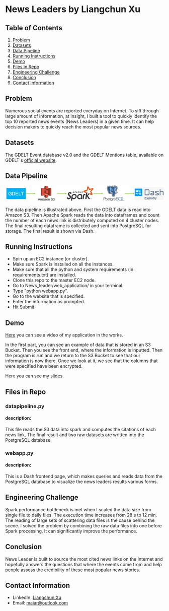 # News Leaders by Liangchun Xu

## Table of Contents
1. [Problem](README.md#problem)
1. [Datasets](README.md#datasets)
1. [Data Pipeline](README.md#data-pipeline)
1. [Running Instructions](README.md#running-instructions)
1. [Demo](README.md#demo)
1. [Files in Repo](README.md#files-in-repo)
1. [Engineering Challenge](README.md#engineering-challenge)
1. [Conclusion](README.md#conclusion)
1. [Contact Information](README.md#contact-information)

## Problem

Numerous social events are reported everyday on Internet. To sift through large amount of information, at Insight, I built a tool to quickly identify the top 10 reported news events (News Leaders) in a given time. It can help decision makers to quickly reach the most popular news sources.

## Datasets
The GDELT Event database v2.0 and the GDELT Mentions table, available on GDELT's [official website](http://data.gdeltproject.org/gdeltv2). 

## Data Pipeline

![Pipeline](img/datapipeline.png)

The data pipeline is illustrated above. First the GDELT data is read into Amazon S3. Then Apache Spark reads the data into dataframes and count the number of each news link is distributely computed on 4 cluster nodes. The final resulting dataframe is collected and sent into PostgreSQL for storage. The final result is shown via Dash.

## Running Instructions
* Spin up an EC2 instance (or cluster). 
* Make sure Spark is installed on all the instances.
* Make sure that all the python and system requirements (in requirements.txt) are installed.
* Clone this repo to the master EC2 node. 
* Go to News_leader/web_application/ in your terminal.
* Type "python webapp.py".
* Go to the website that is specified. 
* Enter the information as prompted. 
* Hit Submit. 

## Demo

[Here](https://www.youtube.com/watch?v=UZWLIDdekdg) you can see a video of my application in the works. 

In the first part, you can see an example of data that is stored in an S3 Bucket. Then you see the front end, where the information is inputted. Then the program is run and we return to the S3 Bucket to see that our information is now there. Once we look at it, we see that the columns that were specified have been encrypted. 

Here you can see my [slides](https://bit.ly/2SCd4Nh). 

## Files in Repo 

### datapipeline.py

#### description: 
This file reads the S3 data into spark and computes the citations of each news link. The final result and two raw datasets are written into the PostgreSQL database.    

### webapp.py

#### description:
This is a Dash frontend page, which makes queries and reads data from the PostgreSQL database to visualize the news leaders results various forms.

## Engineering Challenge
Spark performance bottleneck is met when I scaled the data size from single file to daily files. The execution time increases from 28 s to 12 min. The reading of large sets of scattering data files is the cause behind the scene. I solved the problem by combining the raw data files into one before Spark processing. It can significantly improve the performance. 

## Conclusion

News Leader is built to source the most cited news links on the Internet and hopefully answers the questions that where the events come from and help people assess the credibility of these most popular news stories.

## Contact Information
* LinkedIn: [Liangchun Xu](https://www.linkedin.com/in/liangchunxu/)
* Email: maiar@outlook.com
